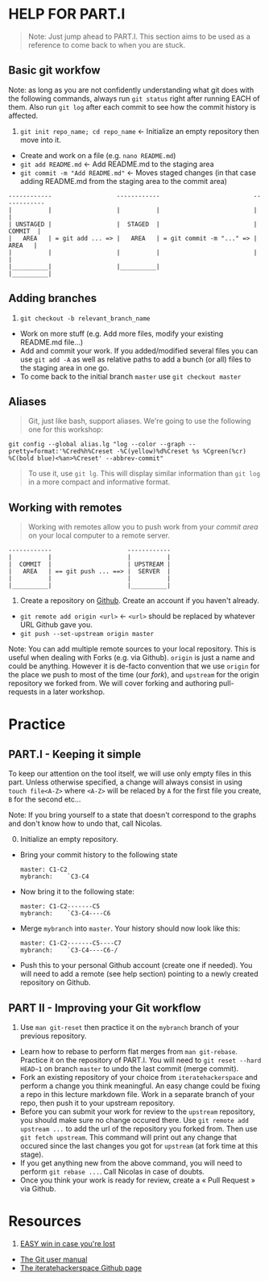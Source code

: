 HELP FOR PART.I
===============

> Note: Just jump ahead to PART.I. This section aims to be used as a reference to come back to when you are stuck.

## Basic git workfow 

Note: as long as you are not confidently understanding what git does with the following commands, always run `git status` right after running EACH of them. Also run `git log` after each commit to see how the commit history is affected.

1. `git init repo_name; cd repo_name` <- Initialize an empty repository then move into it.
* Create and work on a file (e.g. `nano README.md`)
* `git add README.md` <- Add README.md to the staging area
* `git commit -m "Add README.md"` <- Moves staged changes (in that case adding README.md from the staging area to the commit area)

```
------------                  ------------                          ------------  
|          |                  |          |                          |          |
| UNSTAGED |                  |  STAGED  |                          |  COMMIT  |
|   AREA   | = git add ... => |   AREA   | = git commit -m "..." => |   AREA   |
|          |                  |          |                          |          |
|__________|                  |__________|                          |__________|
```

## Adding branches

1. `git checkout -b relevant_branch_name`
* Work on more stuff (e.g. Add more files, modify your existing README.md file...)
* Add and commit your work. If you added/modified several files you can use `git add -A` as well as relative paths to add a bunch (or all) files to the staging area in one go.
* To come back to the initial branch `master` use `git checkout master`

## Aliases

> Git, just like bash, support aliases. We're going to use the following one for this workshop:

`git config --global alias.lg "log --color --graph --pretty=format:'%Cred%h%Creset -%C(yellow)%d%Creset %s %Cgreen(%cr) %C(bold blue)<%an>%Creset' --abbrev-commit"`

> To use it, use `git lg`. This will display similar information than `git log` in a more compact and informative format.

## Working with remotes

> Working with remotes allow you to push work from your *commit area* on your local computer to a remote server.

```
------------                     ------------                        
|          |                     |          |
|  COMMIT  |                     | UPSTREAM |
|   AREA   | == git push ... ==> |  SERVER  |
|          |                     |          |
|__________|                     |__________|
```

1. Create a repository on [Github](http://github.com). Create an account if you haven't already.
* `git remote add origin <url>` <- `<url>` should be replaced by whatever URL Github gave you. 
* `git push --set-upstream origin master`


Note: You can add multiple remote sources to your local repository. This is useful when dealing with Forks (e.g. via Github). `origin` is just a name and could be anything. However it is de-facto convention that we use `origin` for the place we push to most of the time (our *fork*), and `upstream` for the origin repository we forked from. We will cover forking and authoring pull-requests in a later workshop.

Practice
========

## PART.I - Keeping it simple

To keep our attention on the tool itself, we will use only empty files in this part. Unless otherwise specified, a change will always consist in using `touch file<A-Z>` where `<A-Z>` will be relaced by `A` for the first file you create, `B` for the second etc...

Note: If you bring yourself to a state that doesn't correspond to the graphs and don't know how to undo that, call Nicolas.

0. Initialize an empty repository.
* Bring your commit history to the following state

    ```
    master: C1-C2
    mybranch:    `C3-C4
    ```
* Now bring it to the following state:

    ```
    master: C1-C2-------C5
    mybranch:    `C3-C4----C6
    ```
* Merge `mybranch` into `master`. Your history should now look like this:

    ```
    master: C1-C2-------C5----C7
    mybranch:    `C3-C4----C6-/
    ```
* Push this to your personal Github account (create one if needed). You will need to add a remote (see help section) pointing to a newly created repository on Github. 


## PART II - Improving your Git workflow

1. Use `man git-reset` then practice it on the `mybranch` branch of your previous repository.
* Learn how to rebase to perform flat merges from `man git-rebase`. Practice it on the repository of PART.I. You will need to `git reset --hard HEAD~1` on branch `master` to undo the last commit (merge commit). 
* Fork an existing repository of your choice from `iteratehackerspace` and perform a change you think meaningful. An easy change could be fixing a repo in this lecture markdown file. Work in a separate branch of your repo, then push it to your upstream repository.
* Before you can submit your work for review to the `upstream` repository, you should make sure no change occured there. Use `git remote add upstream ...` to add the url of the repository you forked from. Then use `git fetch upstream`. This command will print out any change that occured since the last changes you got for `upstream` (at fork time at this stage).
* If you get anything new from the above command, you will need to perform `git rebase ...`. Call Nicolas in case of doubts.
* Once you think your work is ready for review, create a « Pull Request » via Github.

Resources
=========

1. [EASY win in case you're lost](https://www.youtube.com/watch?v=vR-y_2zWrIE&list=PLWKjhJtqVAbkFiqHnNaxpOPhh9tSWMXIF)
* [The Git user manual](http://git-scm.org)
* [The iteratehackerspace Github page](https://github.com/iteratehackerspace)
